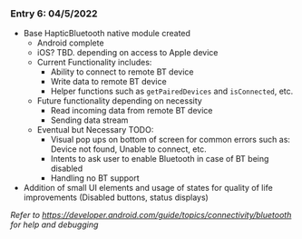 ### Entry 6: 04/5/2022

- Base HapticBluetooth native module created
  - Android complete
  - iOS? TBD. depending on access to Apple device
  - Current Functionality includes:
    - Ability to connect to remote BT device
    - Write data to remote BT device 
    - Helper functions such as `getPairedDevices` and `isConnected`, etc.
  - Future functionality depending on necessity
    - Read incoming data from remote BT device
    - Sending data stream
  - Eventual but Necessary TODO:
    - Visual pop ups on bottom of screen for common errors such as: Device not found, Unable to connect, etc.
    - Intents to ask user to enable Bluetooth in case of BT being disabled
    - Handling no BT support
- Addition of small UI elements and usage of states for quality of life improvements (Disabled buttons, status displays)


*Refer to https://developer.android.com/guide/topics/connectivity/bluetooth for help and debugging*
